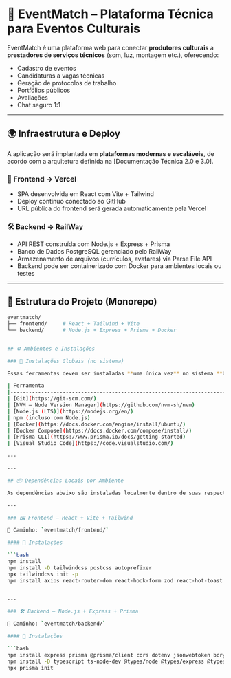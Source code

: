 # 🎤 EventMatch – Plataforma Técnica para Eventos Culturais

EventMatch é uma plataforma web para conectar **produtores culturais** a **prestadores de serviços técnicos** (som, luz, montagem etc.), oferecendo:

- Cadastro de eventos
- Candidaturas a vagas técnicas
- Geração de protocolos de trabalho
- Portfólios públicos
- Avaliações
- Chat seguro 1:1

---

## 🌍 Infraestrutura e Deploy

A aplicação será implantada em **plataformas modernas e escaláveis**, de acordo com a arquitetura definida na [Documentação Técnica 2.0 e 3.0].

### 🔼 Frontend → Vercel
- SPA desenvolvida em React com Vite + Tailwind
- Deploy contínuo conectado ao GitHub
- URL pública do frontend será gerada automaticamente pela Vercel

### 🛠 Backend → RailWay
- API REST construída com Node.js + Express + Prisma
- Banco de Dados PostgreSQL gerenciado pelo RailWay
- Armazenamento de arquivos (currículos, avatares) via Parse File API
- Backend pode ser containerizado com Docker para ambientes locais ou testes

---

## 🧱 Estrutura do Projeto (Monorepo)

```bash
eventmatch/
├── frontend/     # React + Tailwind + Vite
└── backend/      # Node.js + Express + Prisma + Docker


## ⚙️ Ambientes e Instalações

### 🔧 Instalações Globais (no sistema)

Essas ferramentas devem ser instaladas **uma única vez** no sistema **Ubuntu 22.04 LTS**:

| Ferramenta                                                                 | Comando de Verificação         | Uso no Projeto                                                                 |
|----------------------------------------------------------------------------|--------------------------------|---------------------------------------------------------------------------------|
| [Git](https://git-scm.com/)                                               | `git --version`               | Versionamento de código com integração ao GitHub                               |
| [NVM – Node Version Manager](https://github.com/nvm-sh/nvm)              | `nvm --version`               | Gerenciador de versões do Node.js por usuário                                  |
| [Node.js (LTS)](https://nodejs.org/en/)                                   | `node -v`                     | Execução do backend (Express) e frontend (Vite + React)                        |
| npm (incluso com Node.js)                                                 | `npm -v`                      | Gerenciamento de dependências JavaScript no projeto                            |
| [Docker](https://docs.docker.com/engine/install/ubuntu/)                 | `docker --version`            | Containers para PostgreSQL e serviços backend                                  |
| [Docker Compose](https://docs.docker.com/compose/install/)               | `docker-compose --version`    | Orquestração local de múltiplos containers                                     |
| [Prisma CLI](https://www.prisma.io/docs/getting-started)                 | `prisma -v`                   | ORM utilizado para modelagem e acesso ao banco PostgreSQL via Back4App         |
| [Visual Studio Code](https://code.visualstudio.com/)                     | `code --version`              | Editor de código principal, com suporte a extensões como Tailwind, Prisma, etc.|

---

---

## 📦 Dependências Locais por Ambiente

As dependências abaixo são instaladas localmente dentro de suas respectivas pastas (`frontend/` e `backend/`), com `npm install`.

---

### 🖼️ Frontend – React + Vite + Tailwind

📁 Caminho: `eventmatch/frontend/`

#### 🔧 Instalações

```bash
npm install
npm install -D tailwindcss postcss autoprefixer
npx tailwindcss init -p
npm install axios react-router-dom react-hook-form zod react-hot-toast


---

### 🛠️ Backend – Node.js + Express + Prisma

📁 Caminho: `eventmatch/backend/`

#### 🔧 Instalações

```bash
npm install express prisma @prisma/client cors dotenv jsonwebtoken bcryptjs multer socket.io
npm install -D typescript ts-node-dev @types/node @types/express @types/cors @types/jsonwebtoken @types/bcryptjs @types/socket.io
npx prisma init
